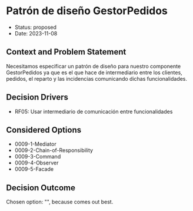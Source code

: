 # Patrón de diseño GestorPedidos

* Status: proposed
* Date: 2023-11-08

## Context and Problem Statement

Necesitamos especificar un patrón de diseño para nuestro componente GestorPedidos ya que es el que hace de intermediario entre los clientes, pedidos, el reparto y las incidencias comunicando dichas funcionalidades.

## Decision Drivers

* RF05: Usar intermediario de comunicación entre funcionalidades

## Considered Options

* 0009-1-Mediator
* 0009-2-Chain-of-Responsibility
* 0009-3-Command
* 0009-4-Observer
* 0009-5-Facade

## Decision Outcome

Chosen option: "", because comes out best.
